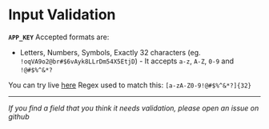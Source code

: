 # Input Validation

**`APP_KEY`**
Accepted formats are:

- Letters, Numbers, Symbols, Exactly 32 characters (eg. `!oqVA9o2@br#$6vAyk8LLrDm54X5EtjD`) - It accepts `a-z`, `A-Z`, `0-9` and `!@#$%^&*?`

You can try live [here](https://regex101.com/r/OR879w/1)
Regex used to match this: `[a-zA-Z0-9!@#$%^&*?]{32}`

---

_If you find a field that you think it needs validation, please open an issue on github_
